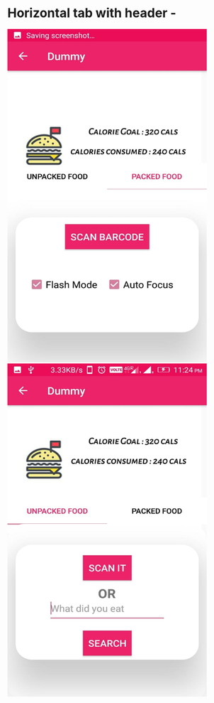 # Horizontal tab with header -

<img src="ss/a.jpeg" height=750 width=450></img>
<br>
<img src="ss/b.jpeg" height=750 width=450></img>
